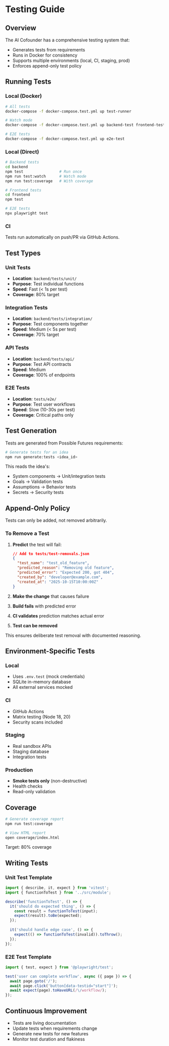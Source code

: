 # Testing Guide

## Overview

The AI Cofounder has a comprehensive testing system that:
- Generates tests from requirements
- Runs in Docker for consistency
- Supports multiple environments (local, CI, staging, prod)
- Enforces append-only test policy

## Running Tests

### Local (Docker)

```bash
# All tests
docker-compose -f docker-compose.test.yml up test-runner

# Watch mode
docker-compose -f docker-compose.test.yml up backend-test frontend-test

# E2E tests
docker-compose -f docker-compose.test.yml up e2e-test
```

### Local (Direct)

```bash
# Backend tests
cd backend
npm test                # Run once
npm run test:watch      # Watch mode
npm run test:coverage   # With coverage

# Frontend tests
cd frontend
npm test

# E2E tests
npx playwright test
```

### CI

Tests run automatically on push/PR via GitHub Actions.

## Test Types

### Unit Tests
- **Location**: `backend/tests/unit/`
- **Purpose**: Test individual functions
- **Speed**: Fast (< 1s per test)
- **Coverage**: 80% target

### Integration Tests
- **Location**: `backend/tests/integration/`
- **Purpose**: Test components together
- **Speed**: Medium (< 5s per test)
- **Coverage**: 70% target

### API Tests
- **Location**: `backend/tests/api/`
- **Purpose**: Test API contracts
- **Speed**: Medium
- **Coverage**: 100% of endpoints

### E2E Tests
- **Location**: `tests/e2e/`
- **Purpose**: Test user workflows
- **Speed**: Slow (10-30s per test)
- **Coverage**: Critical paths only

## Test Generation

Tests are generated from Possible Futures requirements:

```bash
# Generate tests for an idea
npm run generate:tests <idea_id>
```

This reads the idea's:
- System components → Unit/integration tests
- Goals → Validation tests
- Assumptions → Behavior tests
- Secrets → Security tests

## Append-Only Policy

Tests can only be added, not removed arbitrarily.

### To Remove a Test

1. **Predict** the test will fail:
   ```json
   // Add to tests/test-removals.json
   {
     "test_name": "test_old_feature",
     "predicted_reason": "Removing old feature",
     "predicted_error": "Expected 200, got 404",
     "created_by": "developer@example.com",
     "created_at": "2025-10-15T10:00:00Z"
   }
   ```

2. **Make the change** that causes failure

3. **Build fails** with predicted error

4. **CI validates** prediction matches actual error

5. **Test can be removed**

This ensures deliberate test removal with documented reasoning.

## Environment-Specific Tests

### Local
- Uses `.env.test` (mock credentials)
- SQLite in-memory database
- All external services mocked

### CI
- GitHub Actions
- Matrix testing (Node 18, 20)
- Security scans included

### Staging
- Real sandbox APIs
- Staging database
- Integration tests

### Production
- **Smoke tests only** (non-destructive)
- Health checks
- Read-only validation

## Coverage

```bash
# Generate coverage report
npm run test:coverage

# View HTML report
open coverage/index.html
```

Target: 80% coverage

## Writing Tests

### Unit Test Template

```typescript
import { describe, it, expect } from 'vitest';
import { functionToTest } from '../src/module';

describe('functionToTest', () => {
  it('should do expected thing', () => {
    const result = functionToTest(input);
    expect(result).toBe(expected);
  });
  
  it('should handle edge case', () => {
    expect(() => functionToTest(invalid)).toThrow();
  });
});
```

### E2E Test Template

```typescript
import { test, expect } from '@playwright/test';

test('user can complete workflow', async ({ page }) => {
  await page.goto('/');
  await page.click('button[data-testid="start"]');
  await expect(page).toHaveURL(/\/workflow/);
});
```

## Continuous Improvement

- Tests are living documentation
- Update tests when requirements change
- Generate new tests for new features
- Monitor test duration and flakiness
